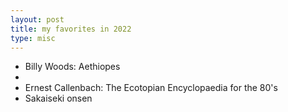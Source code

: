 ```yaml
---
layout: post
title: my favorites in 2022
type: misc
---
```

- Billy Woods: Aethiopes
- 
- Ernest Callenbach: The Ecotopian Encyclopaedia for the 80's
- Sakaiseki onsen